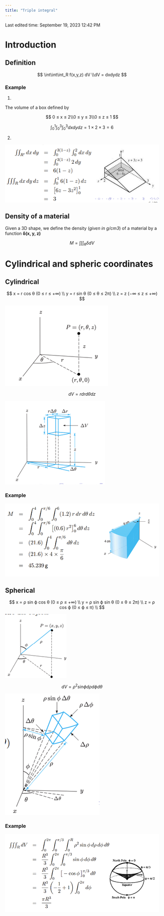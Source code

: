 ```yaml
---
title: "Triple integral"
---
```

Last edited time: September 19, 2023 12:42 PM

# Introduction

## Definition

$$
\int\int\int_R f(x,y,z) dV \\dV = dxdydz
$$

### Example

1.

The volume of a box defined by

$$
0 ≤ x ≤ 2\\0 ≤ y ≤ 3\\0 ≤ z ≤ 1
$$

$$
\int_0^1\int_0^3\int_0^3dxdydz = 1\times 2 \times 3 = 6
$$

2.

![Untitled](Triple%20integral/Untitled.png)

## Density of a material

Given a 3D shape, we define the density (*given in g/cm3*) of a material by a function **δ(x, y, z)**

$$
M = \int\int\int_R \delta dV
$$

# Cylindrical and spheric coordinates

## Cylindrical

$$
x = r cos θ (0 ≤ r ≤ +∞) \\
y = r sin θ (0 ≤ θ ≤ 2π) \\
z = z (−∞ ≤ z ≤ +∞)
$$

![Untitled](Triple%20integral/Untitled%201.png)

$$
dV = r dr dθ dz
$$

![Untitled](Triple%20integral/Untitled%202.png)

### Example

![Untitled](Triple%20integral/Untitled%203.png)

## Spherical

$$
x = ρ sin ϕ cos θ (0 ≤ ρ ≤ +∞) \\
y = ρ sin ϕ sin θ (0 ≤ θ ≤ 2π) \\
z = ρ cos ϕ (0 ≤ ϕ ≤ π) \\
$$

![Untitled](Triple%20integral/Untitled%204.png)

$$
dV = ρ^2sin ϕ dρ dϕ dθ
$$

![Untitled](Triple%20integral/Untitled%205.png)

### Example

![Untitled](Triple%20integral/Untitled%206.png)
